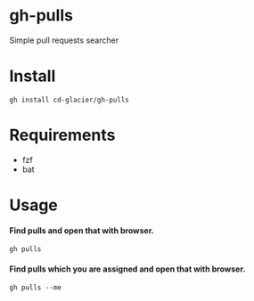 # gh-pulls

Simple pull requests searcher

# Install

```
gh install cd-glacier/gh-pulls
```

# Requirements

- fzf
- bat

# Usage

#### Find pulls and open that with browser.

```
gh pulls
```

#### Find pulls which you are assigned and open that with browser.


```
gh pulls --me
```

